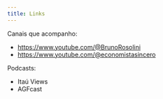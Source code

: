 ```yaml
---
title: Links
---
```


Canais que acompanho:

* <https://www.youtube.com/@BrunoRosolini>
* <https://www.youtube.com/@economistasincero>

Podcasts:

* Itaú Views
* AGFcast
